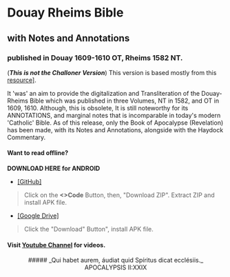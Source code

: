 # Douay Rheims Bible
## with Notes and Annotations
### published in Douay 1609-1610 OT, Rheims 1582 NT.

(**_This is not the Challoner Version_**)
This version is based mostly from this <a href="https://archive.org/details/1582douayrheimsnt/page/n677/mode/2up?view=theater" target="_blank">resource]</a>.
  
  It 'was' an aim to provide the digitalization and Transliteration of  the Douay-Rheims Bible 
which was published in three Volumes, NT in 1582, and OT in 1609, 1610. Although, this is obsolete, 
It is still noteworthy for its ANNOTATIONS, and marginal notes that is incomparable in today's modern 'Catholic'
Bible.
  As of this release, only the Book of Apocalypse (Revelation) has been made, with its Notes and Annotations, 
alongside with the Haydock Commentary.

#### Want to read offline?
**DOWNLOAD HERE for ANDROID**

+ <a href="https://github.com/apocalypsis229/apocalypsis.apk.git" target="_blank">[GitHub]</a>
>Click on the **<>Code** Button, then, "Download ZIP".
>Extract ZIP and install APK file.

+ <a href="https://drive.google.com/file/d/1K2Ht_CynGkZ6wq3-T73cYE8E86sp6qg-/view?fbclid=IwAR0c6O1kwboPORf6H0VI2m3b2ORlc49KOulBPf9UCMdMJ_17dwILhBL4cmc" target="_blank">[Google Drive]</a>
>Click the "Download" Button", install APK file.


#### Visit [Youtube Channel](https://www.youtube.com/@apocalypsis229) for videos.

<center>##### _Qui habet aurem, áudiat quid Spíritus dicat ecclésiis._
APOCALYPSIS II:XXIX
</center>
